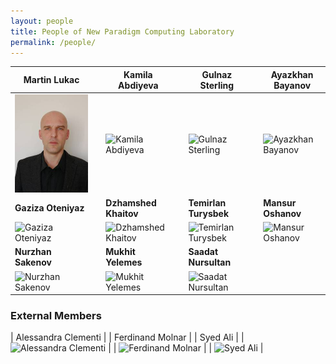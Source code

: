 ```yaml
---
layout: people
title: People of New Paradigm Computing Laboratory
permalink: /people/
---
```


| Martin Lukac |   | Kamila Abdiyeva |   | Gulnaz Sterling |   | Ayazkhan Bayanov |
|  ----  | ---- | ----  | ---- | ----  | ---- | ----  |
| ![Martin Lukac](/images/lukac.jpg)| | ![Kamila Abdiyeva](/images/yourimage.png) | | ![Gulnaz Sterling](/images/yourimage.png)  | | ![Ayazkhan Bayanov](/images/yourimage.png)  | 
|  **Gaziza Oteniyaz**  |  | **Dzhamshed Khaitov** |  | **Temirlan Turysbek**  | | **Mansur Oshanov** |
|  ![Gaziza Oteniyaz](/images/yourimage.png)  | | ![Dzhamshed Khaitov](/images/yourimage.png)  |  | ![Temirlan Turysbek](/images/yourimage.png)  |  | ![Mansur Oshanov](/images/yourimage.png)  |
| **Nurzhan Sakenov** | | **Mukhit Yelemes** | | **Saadat Nursultan** |  |   |
|![Nurzhan Sakenov](/images/yourimage.png)  | | ![Mukhit Yelemes](/images/yourimage.png)  |  | ![Saadat Nursultan](/images/yourimage.png)  | | 

<h3>External Members</h3>

| Alessandra Clementi |   | Ferdinand Molnar |  | Syed Ali | 
| ![Alessandra Clementi](/images/yourimage.png)  |  | ![Ferdinand Molnar](/images/yourimage.png)  |  | ![Syed Ali](/images/yourimage.png)  |


